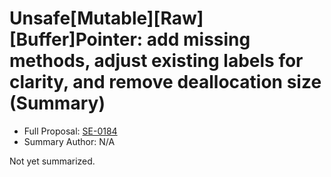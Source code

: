 # Unsafe[Mutable][Raw][Buffer]Pointer: add missing methods, adjust existing labels for clarity, and remove deallocation size (Summary)

* Full Proposal: [SE-0184](https://github.com/apple/swift-evolution/blob/main/proposals/0184-unsafe-pointers-add-missing.md)
* Summary Author: N/A

Not yet summarized.

